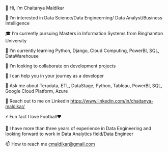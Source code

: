 👋 Hi, I’m Chaitanya Maldikar

👀 I’m interested in Data Science/Data Engineerning/ Data Analyst/Business Intelligence

🎓 I’m currently pursuing Masters in Information Systems from Binghamton University

🌱 I’m currently learning Python, Django, Cloud Computing, PowerBI, SQL, DataWarehouse

👯 I’m looking to collaborate on development projects

🤝 I can help you in your journey as a developer

💬 Ask me about Teradata, ETL, DataStage, Python, Tableau, PowerBI, SQL, Google Cloud Platform, Azure

📄 Reach out to me on Linkedin https://www.linkedin.com/in/chaitanya-maldikar/

⚡ Fun fact I love Football❤️

🌱 I have more than three years of experience in Data Engineering and looking forward to work in Data Analytics field/Data Engineer

📫 How to reach me cmaldikar@gmail.com
